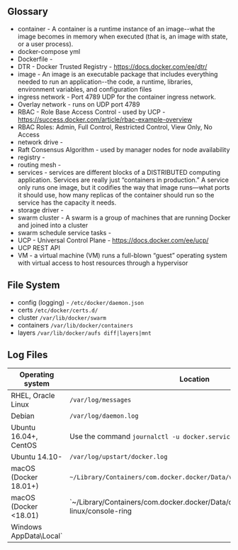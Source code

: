## Glossary

* container - A container is a runtime instance of an image--what the image becomes in memory when executed (that is, an image with state, or a user process).
* docker-compose yml
* Dockerfile -
* DTR - Docker Trusted Registry - https://docs.docker.com/ee/dtr/
* image - An image is an executable package that includes everything needed to run an application--the code, a runtime, libraries, environment variables, and configuration files
* ingress  network - Port 4789 UDP for the container ingress network.
* Overlay network - runs on UDP port 4789
* RBAC - Role Base Access Control - used by UCP -  https://success.docker.com/article/rbac-example-overview
* RBAC Roles: Admin, Full Control, Restricted Control, View Only, No Access
* network drive -
* Raft Consensus Algorithm - used by manager nodes for node availability
* registry -
* routing mesh -  
* services - services are different blocks of a DISTRIBUTED computing application. Services are really just “containers in production.” A service only runs one image, but it codifies the way that image runs—what ports it should use, how many replicas of the container should run so the service has the capacity it needs.
* storage driver -
* swarm cluster - A swarm is a group of machines that are running Docker and joined into a cluster
* swarm schedule service tasks -
* UCP - Universal Control Plane - https://docs.docker.com/ee/ucp/
* UCP REST API
* VM - a virtual machine (VM) runs a full-blown “guest” operating system with virtual access to host resources through a hypervisor

## File System
* config (logging) - `/etc/docker/daemon.json`
* certs `/etc/docker/certs.d/`
* cluster `/var/lib/docker/swarm`
* containers `/var/lib/docker/containers`
* layers `/var/lib/docker/aufs diff|layers|mnt`

## Log Files
| Operating system	| Location |
|-------------------|----------|
| RHEL, Oracle Linux	| `/var/log/messages` |
| Debian	| `/var/log/daemon.log` |
| Ubuntu 16.04+, CentOS	| Use the command `journalctl -u docker.service` |
| Ubuntu 14.10-	| `/var/log/upstart/docker.log` |
| macOS (Docker 18.01+)	| `~/Library/Containers/com.docker.docker/Data/vms/0/console-ring` |
| macOS (Docker <18.01) |	`~/Library/Containers/com.docker.docker/Data/com.docker.driver.amd64-linux/console-ring
Windows	AppData\Local` |
